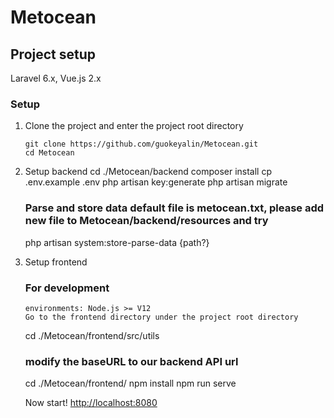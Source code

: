 # Metocean

## Project setup

Laravel 6.x, Vue.js 2.x

### Setup

1. Clone the project and enter the project root directory
   ```
   git clone https://github.com/guokeyalin/Metocean.git
   cd Metocean
   ```
2. Setup backend
   cd ./Metocean/backend
   composer install
   cp .env.example .env
   php artisan key:generate
   php artisan migrate

   ### Parse and store data default file is metocean.txt, please add new file to Metocean/backend/resources and try

   php artisan system:store-parse-data {path?}

3. Setup frontend

   ### For development

   ```
   environments: Node.js >= V12
   Go to the frontend directory under the project root directory
   ```

   cd ./Metocean/frontend/src/utils

   ### modify the baseURL to our backend API url

   cd ./Metocean/frontend/
   npm install
   npm run serve

   Now start! [http://localhost:8080](http://localhost:8080)
